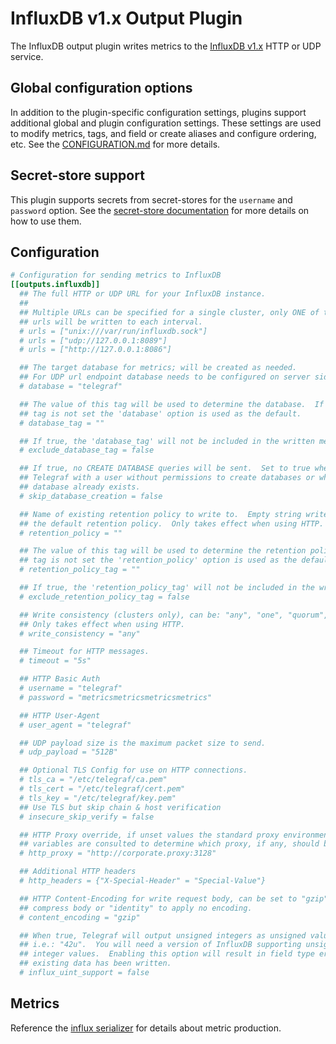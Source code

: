 # InfluxDB v1.x Output Plugin

The InfluxDB output plugin writes metrics to the [InfluxDB v1.x] HTTP or UDP
service.

## Global configuration options <!-- @/docs/includes/plugin_config.md -->

In addition to the plugin-specific configuration settings, plugins support
additional global and plugin configuration settings. These settings are used to
modify metrics, tags, and field or create aliases and configure ordering, etc.
See the [CONFIGURATION.md][CONFIGURATION.md] for more details.

[CONFIGURATION.md]: ../../../docs/CONFIGURATION.md#plugins

## Secret-store support

This plugin supports secrets from secret-stores for the `username` and
`password` option.
See the [secret-store documentation][SECRETSTORE] for more details on how
to use them.

[SECRETSTORE]: ../../../docs/CONFIGURATION.md#secret-store-secrets

## Configuration

```toml @sample.conf
# Configuration for sending metrics to InfluxDB
[[outputs.influxdb]]
  ## The full HTTP or UDP URL for your InfluxDB instance.
  ##
  ## Multiple URLs can be specified for a single cluster, only ONE of the
  ## urls will be written to each interval.
  # urls = ["unix:///var/run/influxdb.sock"]
  # urls = ["udp://127.0.0.1:8089"]
  # urls = ["http://127.0.0.1:8086"]

  ## The target database for metrics; will be created as needed.
  ## For UDP url endpoint database needs to be configured on server side.
  # database = "telegraf"

  ## The value of this tag will be used to determine the database.  If this
  ## tag is not set the 'database' option is used as the default.
  # database_tag = ""

  ## If true, the 'database_tag' will not be included in the written metric.
  # exclude_database_tag = false

  ## If true, no CREATE DATABASE queries will be sent.  Set to true when using
  ## Telegraf with a user without permissions to create databases or when the
  ## database already exists.
  # skip_database_creation = false

  ## Name of existing retention policy to write to.  Empty string writes to
  ## the default retention policy.  Only takes effect when using HTTP.
  # retention_policy = ""

  ## The value of this tag will be used to determine the retention policy.  If this
  ## tag is not set the 'retention_policy' option is used as the default.
  # retention_policy_tag = ""

  ## If true, the 'retention_policy_tag' will not be included in the written metric.
  # exclude_retention_policy_tag = false

  ## Write consistency (clusters only), can be: "any", "one", "quorum", "all".
  ## Only takes effect when using HTTP.
  # write_consistency = "any"

  ## Timeout for HTTP messages.
  # timeout = "5s"

  ## HTTP Basic Auth
  # username = "telegraf"
  # password = "metricsmetricsmetricsmetrics"

  ## HTTP User-Agent
  # user_agent = "telegraf"

  ## UDP payload size is the maximum packet size to send.
  # udp_payload = "512B"

  ## Optional TLS Config for use on HTTP connections.
  # tls_ca = "/etc/telegraf/ca.pem"
  # tls_cert = "/etc/telegraf/cert.pem"
  # tls_key = "/etc/telegraf/key.pem"
  ## Use TLS but skip chain & host verification
  # insecure_skip_verify = false

  ## HTTP Proxy override, if unset values the standard proxy environment
  ## variables are consulted to determine which proxy, if any, should be used.
  # http_proxy = "http://corporate.proxy:3128"

  ## Additional HTTP headers
  # http_headers = {"X-Special-Header" = "Special-Value"}

  ## HTTP Content-Encoding for write request body, can be set to "gzip" to
  ## compress body or "identity" to apply no encoding.
  # content_encoding = "gzip"

  ## When true, Telegraf will output unsigned integers as unsigned values,
  ## i.e.: "42u".  You will need a version of InfluxDB supporting unsigned
  ## integer values.  Enabling this option will result in field type errors if
  ## existing data has been written.
  # influx_uint_support = false
```

## Metrics

Reference the [influx serializer][] for details about metric production.

[InfluxDB v1.x]: https://github.com/influxdata/influxdb

[influx serializer]: /plugins/serializers/influx/README.md#Metrics
